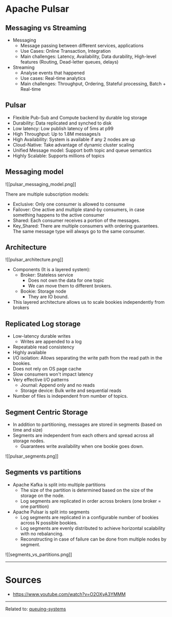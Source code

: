 # Apache Pulsar

## Messaging vs Streaming
- Messaging
	- Message passing between different services, applications
	- Use Cases: Online Transaction, Integration
	- Main challenges: Latency, Availability, Data durability, High-level features (Routing, Dead-letter queues, delays)
- Streaming
	- Analyse events that happened
	- Use cases: Real-time analytics
	- Main challenges: Throughput, Ordering, Stateful processing, Batch + Real-time

## Pulsar
- Flexible Pub-Sub and Compute backend by durable log storage
- Durability: Data replicated and synched to disk
- Low latency: Low publish latency of 5ms at p99
- High Throughput: Up to 1.8M messages/s
- High Availability: System is available if any 2 nodes are up
- Cloud-Native: Take advantage of dynamic cluster scaling
- Unified Message model: Support both topic and queue semantics
- Highly Scalable: Supports millions of topics

## Messaging model

![[pulsar_messaging_model.png]]

There are multiple subscription models:
- Exclusive: Only one consumer is allowed to consume
- Failover: One active and multiple stand-by consumers, in case something happens to the active consumer
- Shared: Each consumer receives a portion of the messages. 
- Key_Shared: There are multiple consumers with ordering guarantees. The same message type will always go to the same consumer.

## Architecture

![[pulsar_architecture.png]]

- Components (It is a layered system):
	- Broker: Stateless service
		- Does not own the data for one topic
		- We can move them to different brokers.
	- Bookie: Storage node
		- They are IO bound.
- This layered architecture allows us to scale bookies independently from brokers

## Replicated Log storage
- Low-latency durable writes 
	- Writes are appended to a log
- Repeatable read consistency
- Highly available
- I/O isolation: Allows separating the write path from the read path in the bookies.
- Does not rely on OS page cache
- Slow consumers won't impact latency
- Very effective I/O patterns
	- Journal: Append only and no reads
	- Storage device: Bulk write and sequential reads
- Number of files is independent from number of topics.


## Segment Centric Storage
- In addition to partitioning, messages are stored in segments (based on time and size)
- Segments are independent from each others and spread across all storage nodes.
	- Guarantees write availability when one bookie goes down.

![[pulsar_segments.png]]

## Segments vs partitions
- Apache Kafka is split into multiple partitions
	- The size of the partition is determined based on the size of the storage on the node.
	- Log segments are replicated in order across brokers (one broker = one partition)
- Apache Pulsar is split into segments
	- Log segments are replicated in a configurable number of bookies across N possible bookies.
	- Log segments are evenly distributed to achieve horizontal scalability with no rebalancing.
	- Reconstructing in case of failure can be done from multiple nodes by segment.

![[segments_vs_partitions.png]]



---
# Sources
- https://www.youtube.com/watch?v=O2OXyA3YMMM

<hr>

Related to: [queuing-systems](queuing-systems)